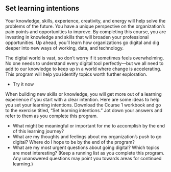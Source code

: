 ## Set learning intentions

Your knowledge, skills, experience, creativity, and energy will help solve the problems of the future. You have a unique perspective on the organization’s pain points and opportunities to improve. By completing this course, you are investing in knowledge and skills that will broaden your professional opportunities. Up ahead, you’ll learn how organizations go digital and dig deeper into new ways of working, data, and technology.

The digital world is vast, so don’t worry if it sometimes feels overwhelming. No one needs to understand every digital tool perfectly—but we all need to add to our knowledge to keep up in a world where change is accelerating. This program will help you identify topics worth further exploration.

* Try it now

When building new skills or knowledge, you will get more out of a learning experience if you start with a clear intention.
Here are some ideas to help you set your learning intentions. Download the Course 1 workbook and go to the exercise titled, “Set learning intentions.” Jot down your answers and refer to them as you complete this program.

+ What might be meaningful or important for me to accomplish by the end of this learning journey?
+ What are my thoughts and feelings about my organization’s push to go digital? Where do I hope to be by the end of the program?
+ What are my most urgent questions about going digital? Which topics are most interesting? (Keep a running list as you complete this program. Any unanswered questions may point you towards areas for continued learning.)
